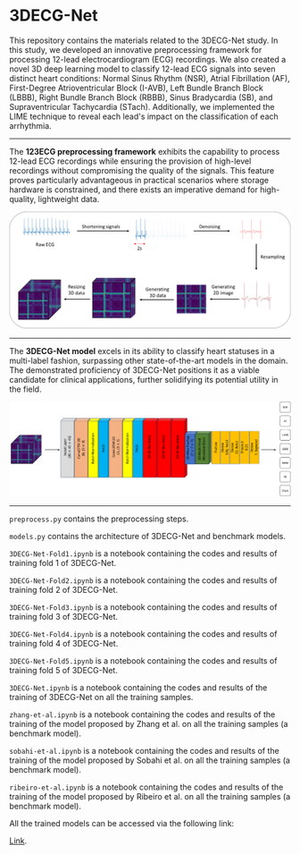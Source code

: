 # 3DECG-Net
This repository contains the materials related to the 3DECG-Net study. In this study, we developed an innovative preprocessing framework for processing 12-lead electrocardiogram (ECG) recordings. We also created a novel 3D deep learning model to classify 12-lead ECG signals into seven distinct heart conditions: Normal Sinus Rhythm (NSR), Atrial Fibrillation (AF), First-Degree Atrioventricular Block (I-AVB), Left Bundle Branch Block (LBBB), Right Bundle Branch Block (RBBB), Sinus Bradycardia (SB), and Supraventricular Tachycardia (STach). Additionally, we implemented the LIME technique to reveal each lead's impact on the classification of each arrhythmia.
______________________
The **123ECG preprocessing framework** exhibits the capability to process 12-lead ECG recordings while ensuring the provision of high-level recordings without compromising the quality of the signals. This feature proves particularly advantageous in practical scenarios where storage hardware is constrained, and there exists an imperative demand for high-quality, lightweight data.

![123ECG preprocessing framework](123ecg.png)
______________________
The **3DECG-Net model** excels in its ability to classify heart statuses in a multi-label fashion, surpassing other state-of-the-art models in the domain. The demonstrated proficiency of 3DECG-Net positions it as a viable candidate for clinical applications, further solidifying its potential utility in the field.

![3DECG-Net](ECGNet.png)
______________________

`preprocess.py` contains the preprocessing steps.

`models.py` contains the architecture of 3DECG-Net and benchmark models.

`3DECG-Net-Fold1.ipynb` is a notebook containing the codes and results of training fold 1 of 3DECG-Net.

`3DECG-Net-Fold2.ipynb` is a notebook containing the codes and results of training fold 2 of 3DECG-Net.

`3DECG-Net-Fold3.ipynb` is a notebook containing the codes and results of training fold 3 of 3DECG-Net.

`3DECG-Net-Fold4.ipynb` is a notebook containing the codes and results of training fold 4 of 3DECG-Net.

`3DECG-Net-Fold5.ipynb` is a notebook containing the codes and results of training fold 5 of 3DECG-Net.

`3DECG-Net.ipynb` is a notebook containing the codes and results of the training of 3DECG-Net on all the training samples.

`zhang-et-al.ipynb` is a notebook containing the codes and results of the training of the model proposed by Zhang et al. on all the training samples (a benchmark model).

`sobahi-et-al.ipynb` is a notebook containing the codes and results of the training of the model proposed by Sobahi et al. on all the training samples (a benchmark model).

`ribeiro-et-al.ipynb` is a notebook containing the codes and results of the training of the model proposed by Ribeiro et al. on all the training samples (a benchmark model).




All the trained models can be accessed via the following link:

[Link](https://drive.google.com/drive/folders/1S7EihnnilsTMQZtOr7bIOwGyYo7p4uQP?usp=drive_link).

